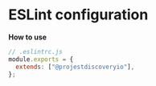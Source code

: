 # ESLint configuration

**How to use**

```js
// .eslintrc.js
module.exports = {
  extends: ["@projestdiscoveryio"],
};
```
